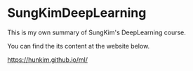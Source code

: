 # SungKimDeepLearning


This is my own summary of SungKim's DeepLearning  course.



You can find the its content at the website below.

https://hunkim.github.io/ml/
